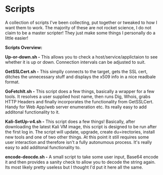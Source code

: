 # Scripts

A collection of scripts I've been collecting, put together or tweaked to how I want them to work. The majority of these are not rocket science, I do not claim to be a master scripter! They just make some things I personally do a little easier!

**Scripts Overview:**

**Up-or-down.sh -** This allows you to check a host/service/applictaion to see whether it is up or down. Connection intervals can be adjusted to suit.

**GetSSLCert.sh -** This simplly connects to the target, gets the SSL cert, ditches the unnecessary stuff and displays the x509 info in a nice readbale format.

**GoFetchIt.sh -** This script does a few things, basically a wrapper for a few tools. It resolves a user supplied host name, then runs Dig, Whois, grabs HTTP Headers and finally incorporates the functionality from GetSSLCert. Handy for Web App/web server enumeration etc. Its really easy to add additonal functionality to it. 

**Kali-SetUp-v4.sh -** This script does a few things! Basically, after downloading the latest Kali VM image, this script is designed to be run after the first log in. The script will update, upgrade, create du=irectories, install new tools and one of two other things. At this point it still requires some user interaction and therefore isn't a fully autonumous process. It's really easy to add additonal functionality to.

**encode-deocde.sh -** A small script to take some user input, Base64 encode it and then provides a sanity check to allow you to decode the string again. Its most likely pretty useless but I thought I'd put it here all the same.
